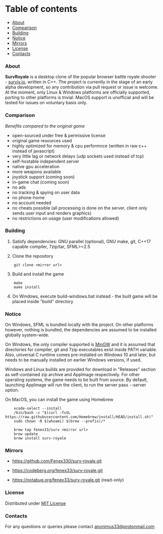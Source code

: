 # Table of contents

* [About](#About)
* [Comparison](#Comparison)
* [Building](#Building)
* [Notice](#Notice)
* [Mirrors](#Mirrors)
* [License](#License)
* [Contacts](#Contacts)



### About

**SurvRoyale** is a desktop clone of the popular browser battle royale shooter - [surviv.io](https://surviv.io/), written in C++.
The project is currently in the stage of an early alpha development, so any contribution via pull request or issue is welcome.
At the moment, only Linux & Windows platforms are officially supported, porting to other platforms is trivial.
MacOS support is unofficial and will be tested for issues on voluntary basis only.



### Comparison

*Benefits compared to the original game*
- open-sourced under free & permissive license
- original game resources used
- highly optimized for memory & cpu performnce (written in raw c++ instead of javascript)
- very little lag or network delays (udp sockets used instead of tcp)
- self-hostable independent server
- native gpu acceleration
- more weapons available
- joystick support (coming soon)
- in-game chat (coming soon)
- no ads
- no tracking & spying on user data
- no phone-home
- no account needed
- no cheats possible (all processing is done on the server, client only sends user input and renders graphics)
- no restrictions on usage (user modifications allowed)



### Building

1. Satisfy dependencies: GNU parallel (optional), GNU make, git, C++17 capable compiler, 7zip/tar, SFML>=2.5

2. Clone the repository
```
    git clone <mirror url>
```

3. Build and install the game
```
    make
    make install
```

4. On Windows, execute build-windows.bat instead - the built game will be placed inside "build" directory



### Notice

On Windows, SFML is bundled locally with the project. On other platforms however, nothing is bundled,
the dependencies are assumed to be installed globally system-wide.

On Windows, the only compiler supported is [MinGW](https://winlibs.com) and it is assumed that directories for
compiler, git and 7zip executables exist inside PATH variable. Also, universal C runtime comes pre-installed on Windows 10
and later, but needs to be manually installed on earlier Windows versions, if used.

Windows and Linux builds are provided for download in "Releases" section as self-contained zip archive
and AppImage respectively. For other operating systems, the game needs to be built from source.
By default, launching AppImage will run the client, to run the server pass --server option.

On MacOS, you can install the game using Homebrew
```
    xcode-select --install
    /bin/bash -c "$(curl -fsSL https://raw.githubusercontent.com/Homebrew/install/HEAD/install.sh)"
    sudo chown -R $(whoami) $(brew --prefix)/*

    brew tap fenex33/surv <mirror url>
    brew update
    brew install surv-royale
```



### Mirrors

- https://github.com/Fenex330/surv-royale.git

- https://codeberg.org/fenex33/surv-royale.git

- https://notabug.org/fenex33/surv-royale.git (read-only)



### License

Distributed under [MIT License](./LICENSE.txt)



### Contacts

For any questions or queries please contact anonimus33@protonmail.com
